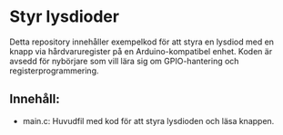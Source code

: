 # Styr lysdioder

Detta repository innehåller exempelkod för att styra en lysdiod med en knapp via hårdvaruregister på en Arduino-kompatibel enhet. 
Koden är avsedd för nybörjare som vill lära sig om GPIO-hantering och registerprogrammering.

## Innehåll:

- main.c: Huvudfil med kod för att styra lysdioden och läsa knappen.
